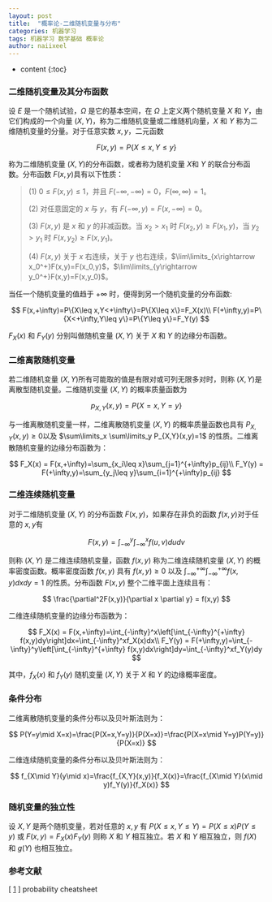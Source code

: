 ```yaml
---
layout: post
title:  "概率论-二维随机变量与分布"
categories: 机器学习
tags: 机器学习 数学基础 概率论
author: naiixeel
---
```


* content
{:toc}

### 二维随机变量及其分布函数

设 $E$ 是一个随机试验，$\Omega$ 是它的基本空间，在 $\Omega$ 上定义两个随机变量 $X$ 和 $Y$，由它们构成的一个向量 $(X,Y)$，称为二维随机变量或二维随机向量，$X$ 和 $Y$ 称为二维随机变量的分量。对于任意实数 $x,y$，二元函数 

$$
F(x,y)=P\{X\leq x,Y\leq y\}
$$

称为二维随机变量 $(X,Y)​$ 的分布函数，或者称为随机变量 $X​$ 和 $Y​$ 的联合分布函数。分布函数 $F(x,y)​$ 具有以下性质：

> (1) $0\leq F(x,y)\leq1​$，并且 $F(-\infty,-\infty)=0​$，$F(\infty,\infty)=1​$。
>
> (2) 对任意固定的 $x$ 与 $y$，有 $F(-\infty,y)=F(x,-\infty)=0$。
>
> (3) $F(x,y)$ 是 $x$ 和 $y$ 的非减函数。当 $x_2 > x_1$ 时 $F(x_2,y) \geq F(x_1,y)$，当 $y_2 > y_1$ 时 $F(x,y_2) \geq F(x,y_1)$。
>
> (4) $F(x,y)$ 关于 $x$ 右连续，关于 $y$ 也右连续，$\lim\limits_{x\rightarrow x_0^+}F(x,y)=F(x_0,y)$，$\lim\limits_{y\rightarrow y_0^+}F(x,y)=F(x,y_0)​$。

当任一个随机变量的值趋于 $+\infty$ 时，便得到另一个随机变量的分布函数:

$$
F(x,+\infty)=P\{X\leq x,Y<+\infty\}=P\{X\leq x\}=F_X(x)\\
F(+\infty,y)=P\{X<+\infty,Y\leq y\}=P\{Y\leq y\}=F_Y(y)
$$

$F_X(x)$ 和 $F_Y(y)$ 分别叫做随机变量 $(X,Y)$ 关于 $X$ 和 $Y$ 的边缘分布函数。

### 二维离散随机变量

若二维随机变量 $(X,Y)​$ 所有可能取的值是有限对或可列无限多对时，则称 $(X,Y)​$ 是离散型随机变量。二维随机变量 $(X,Y)​$ 的概率质量函数为

$$
p_{X,Y}(x,y)=P\{X=x,Y=y\}
$$

与一维离散随机变量一样，二维离散随机变量 $(X,Y)​$ 的概率质量函数也具有 $P_{X,Y}(x,y)\geq 0​$ 以及 $\sum\limits_x \sum\limits_y P_{X,Y}(x,y)=1​$ 的性质。二维离散随机变量的边缘分布函数为：

$$
F_X(x) = F(x,+\infty)=\sum_{x_i\leq x}\sum_{j=1}^{+\infty}p_{ij}\\
F_Y(y) = F(+\infty,y)=\sum_{y_j\leq y}\sum_{i=1}^{+\infty}p_{ij}
$$

### 二维连续随机变量

对于二维随机变量 $(X,Y)​$ 的分布函数 $F(x,y)​$，如果存在非负的函数 $f(x,y)​$ 对于任意的 $x,y​$  有

$$
F(x,y)=\int_{-\infty}^y\int_{-\infty}^xf(u,v)dudv
$$

则称 $(X,Y)$ 是二维连续随机变量，函数 $f(x,y)$ 称为二维连续随机变量 $(X,Y)$ 的概率密度函数。概率密度函数 $f(x,y)$ 具有 $f(x,y) \geq 0$  以及 $\int_{-\infty}^{+\infty}\int_{-\infty}^{+\infty}f(x,y)dxdy=1$ 的性质。分布函数 $F(x,y)$ 整个二维平面上连续且有：

$$
\frac{\partial^2F(x,y)}{\partial x \partial y} = f(x,y)
$$

二维连续随机变量的边缘分布函数为：

$$
F_X(x) = F(x,+\infty)=\int_{-\infty}^x\left[\int_{-\infty}^{+\infty} f(x,y)dy\right]dx=\int_{-\infty}^xf_X(x)dx\\
F_Y(y) = F(+\infty,y)=\int_{-\infty}^y\left[\int_{-\infty}^{+\infty} f(x,y)dx\right]dy=\int_{-\infty}^xf_Y(y)dy
$$

其中，$f_X(x)$ 和 $f_Y(y)$ 随机变量 $(X,Y)$  关于 $X$ 和 $Y$ 的边缘概率密度。

### 条件分布

二维离散随机变量的条件分布以及贝叶斯法则为：

$$
P(Y=y\mid X=x)=\frac{P(X=x,Y=y)}{P(X=x)}=\frac{P(X=x\mid Y=y)P(Y=y)}{P(X=x)}
$$

二维连续随机变量的条件分布以及贝叶斯法则为：

$$
f_{X\mid Y}(y\mid x)=\frac{f_{X,Y}(x,y)}{f_X(x)}=\frac{f_{X\mid Y}(x\mid y)f_Y(y)}{f_X(x)}
$$

### 随机变量的独立性

设 $X,Y$ 是两个随机变量，若对任意的 $x,y$ 有 $P(X\leq x, Y\leq Y)=P(X\leq x)P(Y\leq y)$ 或 $F(x,y)=F_X(x)F_Y(y)$ 则称 $X$ 和 $Y$ 相互独立。若 $X$ 和 $Y$ 相互独立，则 $f(X)$ 和 $g(Y)$ 也相互独立。

### 参考文献

[ [1](https://static1.squarespace.com/static/54bf3241e4b0f0d81bf7ff36/t/55e9494fe4b011aed10e48e5/1441352015658/probability_cheatsheet.pdf) ] probability cheatsheet